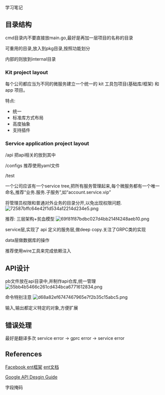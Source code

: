学习笔记

## 目录结构

cmd目录内不要直接放main.go,最好是再加一层项目的名称的目录

可重用的目录,放入到pkg目录,按照功能划分

内部的则放到internal目录

### Kit project layout

每个公司都应当为不同的微服务建立一个统一的 kit 工具包项目(基础库/框架) 和 app 项目。

特点:
- 统一
- 标准库方式布局
- 高度抽象
- 支持插件

### Service application project layout

/api
把api相关的放到其中

/configs
推荐使用yaml文件

/test

一个公司应该有一个service tree,把所有服务管理起来,每个微服务都有一个唯一命名,推荐“业务.服务.子服务”,如“account.service.vip”

将管理员权限和普通对外业务的目录分开,以免出现权限问题.
![72587bffc64e42f1d534a12214d234e5.png](evernotecid://C6256292-0189-4229-A8DF-6DB4F0728096/appyinxiangcom/14034229/ENResource/p724)


推荐: 三层架构+贫血模型
![69f81f87bdbc027d4bb214f4248aeb10.png](evernotecid://C6256292-0189-4229-A8DF-6DB4F0728096/appyinxiangcom/14034229/ENResource/p725)

service层,实现了 api 定义的服务层,做deep copy.关注了GRPC类的实现

data层做数据库的操作

推荐使用wire工具来完成依赖注入

## API设计

pb文件放在api目录中,并制作api仓库,统一管理
![55bb4b5466c261cd434bca6771612834.png](evernotecid://C6256292-0189-4229-A8DF-6DB4F0728096/appyinxiangcom/14034229/ENResource/p726)

命令特别注意
![d68a82ef6747467965e7f2b35c15abc5.png](evernotecid://C6256292-0189-4229-A8DF-6DB4F0728096/appyinxiangcom/14034229/ENResource/p727)

输入,输出都定义特定的对象,方便扩展

## 错误处理

最好是翻译多次  service error -> gprc error -> service error

## References
[Facebook ent框架](https://github.com/facebook/ent)
[ent文档](https://entgo.io/)

[Google API Desgin Guide](https://www.bookstack.cn/read/API-design-guide/API-design-guide-04-%E6%A0%87%E5%87%86%E6%96%B9%E6%B3%95.md)

字段掩码